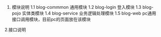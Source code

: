 1. 模块说明
  1.1 blog-commmon 通用模块
  1.2 blog-login 登入模块
  1.3 blog-pojo 实体类模块
  1.4 blog-service 业务逻辑处理模块
  1.5 blog-web pc通用接口调用模块，目前pc的页面放在该模块

2.接口说明
